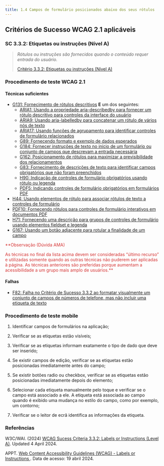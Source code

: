 ```yaml
---
title: 1.4 Campos de formulário posicionados abaixo dos seus rótulos
---
```


## Critérios de Sucesso WCAG 2.1 aplicáveis

### SC 3.3.2: Etiquetas ou instruções (Nível A)
>
> *Rótulos ou instruções são fornecidos quando o conteúdo requer entrada do usuário.*
>
> [Critério 3.3.2: Etiquetas ou instruções (Nível A)](https://www.w3.org/WAI/WCAG21/Understanding/labels-or-instructions.html)


### Procedimento de teste WCAG 2.1

#### Técnicas suficientes
- [G131: Fornecimento de rótulos descritivos](https://www.w3.org/WAI/WCAG21/Understanding/labels-or-instructions.html) **E** um dos seguintes:
    - [ARIA1: Usando a propriedade aria-describedby para fornecer um rótulo descritivo para controles da interface do usuário](/tecnicas-procedimentos-de-teste/ARIA1.md)
    - [ARIA9: Usando aria-labelledby para concatenar um rótulo de vários nós de texto](/tecnicas-procedimentos-de-teste/ARIA9.md)
    - [ARIA17: Usando funções de agrupamento para identificar controles de formulário relacionados](/tecnicas-procedimentos-de-teste/ARIA17.md)
    - [G89: Fornecendo formato e exemplo de dados esperados](/tecnicas-procedimentos-de-teste/G89.md)
    - [G184: Fornecer instruções de texto no início de um formulário ou conjunto de campos que descrevam a entrada necessária](/tecnicas-procedimentos-de-teste/G184.md)
    - [G162: Posicionamento de rótulos para maximizar a previsibilidade dos relacionamentos](/tecnicas-procedimentos-de-teste/G162.md)
    - [G83: Fornecimento de descrições de texto para identificar campos obrigatórios que não foram preenchidos](/tecnicas-procedimentos-de-teste/G83.md)
    - [H90: Indicação de controles de formulário obrigatórios usando rótulo ou legenda](/tecnicas-procedimentos-de-teste/H90.md)
    - [PDF5: Indicando controles de formulário obrigatórios em formulários PDF](/tecnicas-procedimentos-de-teste/PDF5.md)
- [H44: Usando elementos de rótulo para associar rótulos de texto a controles de formulário](/tecnicas-procedimentos-de-teste/H44.md)
- [PDF10: Fornecendo rótulos para controles de formulário interativos em documentos PDF](/tecnicas-procedimentos-de-teste/PDF10.md)
- [H71: Fornecendo uma descrição para grupos de controles de formulário usando elementos fieldset e legenda](/tecnicas-procedimentos-de-teste/H71.md)
- [G167: Usando um botão adjacente para rotular a finalidade de um campo](/tecnicas-procedimentos-de-teste/G167.md)

<font color="D53434">**Observação (Dúvida AMA)

As técnicas no final da lista acima devem ser consideradas “último recurso” e utilizadas somente quando as outras técnicas não puderem ser aplicadas à página. As técnicas anteriores são preferidas porque aumentam a acessibilidade a um grupo mais amplo de usuários.**</font>

#### Falhas
- [F82: Falha no Critério de Sucesso 3.3.2 ao formatar visualmente um conjunto de campos de números de telefone, mas não incluir uma etiqueta de texto](/falhas/F82.md)

### Procedimento de teste mobile

1) Identificar campos de formulários na aplicação;

2) Verificar se as etiquetas estão visíveis;

3) Verificar se as etiquetas informam exatamente o tipo de dado que deve ser inserido;

4) Se existir campos de edição, verificar se as etiquetas estão posicionadas imediatamente antes do campo;

5) Se existir botões radio ou checkbox, verificar se as etiquetas estão posicionadas imediatamente depois do elemento;

6) Selecionar cada etiqueta manualmente pelo toque e verificar se o campo está associado a ele. A etiqueta está associada ao campo quando é exibido uma mudança no estilo do campo, como por exemplo, um contorno;

7) Verificar se o leitor de ecrã identifica as informações da etiqueta.

### Referências

W3C/WAI. (2024) [WCAG Sucess Criteria 3.3.2: Labels or Instructions (Level A)](https://www.w3.org/WAI/WCAG21/Understanding/labels-or-instructions.html). Updated 4 April 2024.

APPT. [ Web Content Accessibility Guidelines (WCAG) - Labels or Instructions ](https://appt.org/en/guidelines/wcag/success-criterion-3-3-2). Data de acesso: 19 abril 2024.



